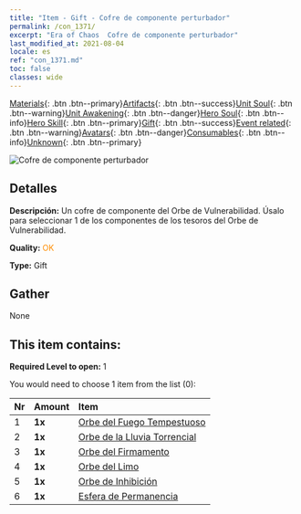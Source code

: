 ```yaml
---
title: "Item - Gift - Cofre de componente perturbador"
permalink: /con_1371/
excerpt: "Era of Chaos  Cofre de componente perturbador"
last_modified_at: 2021-08-04
locale: es
ref: "con_1371.md"
toc: false
classes: wide
---
```

 [Materials](/ItemsES/){: .btn .btn--primary}[Artifacts](/ItemsES/Artifacts/){: .btn .btn--success}[Unit Soul](/ItemsES/UnitSoul/){: .btn .btn--warning}[Unit Awakening](/ItemsES/UnitAwakening/){: .btn .btn--danger}[Hero Soul](/ItemsES/HeroSoul/){: .btn .btn--info}[Hero Skill](/ItemsES/HeroSkill/){: .btn .btn--primary}[Gift](/ItemsES/Gift/){: .btn .btn--success}[Event related](/ItemsES/Events/){: .btn .btn--warning}[Avatars](/ItemsES/Avatars/){: .btn .btn--danger}[Consumables](/ItemsES/Consumables/){: .btn .btn--info}[Unknown](/ItemsES/Unknown/){: .btn .btn--primary}

 ![Cofre de componente perturbador](/images/t/i_906048.png)

## Detalles
 **Descripción:** Un cofre de componente del Orbe de Vulnerabilidad. Úsalo para seleccionar 1 de los componentes de los tesoros del Orbe de Vulnerabilidad.

 **Quality:** <span style="color: #FF8C00">OK</span>

 **Type:** Gift

## Gather

  None

## This item contains:

 **Required Level to open:** 1

 You would need to choose 1 item from the list (0):

  | Nr | Amount |     Item    |
  |:---|:-------|:------------|
  | 1 |  **1x** | [Orbe del Fuego Tempestuoso](/ItemsES/art_172/) |  | 
  | 2 |  **1x** | [Orbe de la Lluvia Torrencial](/ItemsES/art_173/) |  | 
  | 3 |  **1x** | [Orbe del Firmamento](/ItemsES/art_174/) |  | 
  | 4 |  **1x** | [Orbe del Limo](/ItemsES/art_175/) |  | 
  | 5 |  **1x** | [Orbe de Inhibición](/ItemsES/art_176/) |  | 
  | 6 |  **1x** | [Esfera de Permanencia](/ItemsES/art_177/) |  | 
